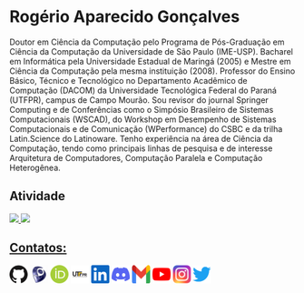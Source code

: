 # Rogério Aparecido Gonçalves

Doutor em Ciência da Computação pelo Programa de Pós-Graduação em Ciência da Computação da Universidade de São Paulo (IME-USP). Bacharel em Informática pela Universidade Estadual de Maringá (2005) e Mestre em Ciência da Computação pela mesma instituição (2008). Professor do Ensino Básico, Técnico e Tecnológico no Departamento Acadêmico de Computação (DACOM) da Universidade Tecnológica Federal do Paraná (UTFPR), campus de Campo Mourão. Sou revisor do journal Springer Computing e de Conferências como o Simpósio Brasileiro de Sistemas Computacionais (WSCAD), do Workshop em Desempenho de Sistemas Computacionais e de Comunicação (WPerformance) do CSBC e da trilha Latin.Science do Latinoware. Tenho experiência na área de Ciência da Computação, tendo como principais linhas de pesquisa e de interesse Arquitetura de Computadores, Computação Paralela e Computação Heterogênea.

## Atividade

<div>
<a href="https://github.com/rogerioag">
<img height="180em" src="https://github-readme-stats.vercel.app/api/top-langs/?username=rogerioag&layout=compact&langs_count=7&theme=dracula"/>
<img height="180em" src="https://github-readme-stats.vercel.app/api?username=rogerioag&show_icons=true&theme=dracula&include_all_commits=true&count_private=true"/>
</div>
  
## Contatos:

<div width="100%">
<a href="https://github.com/rogerioag"><img alt="GitHub" title="GitHub" height="32" width="32" src="assets/github.svg"></a>
<a href="http://lattes.cnpq.br/1677599200632096"><img alt="Lattes" title="Lattes" height="32" width="32" src="assets/lattes.png"></a>
<a href="https://orcid.org/0000-0001-7020-6723"><img alt="ORCID" title="ORCID" height="32" width="32" src="assets/orcid.svg"></a>
<a href="http://paginapessoal.utfpr.edu.br/rogerioag"><img alt="UTFPR" title="UTFPR" height="32" width="32" src="assets/utfpr.png"></a>
<a href="https://www.linkedin.com/in/rogerioag"><img alt="LinkedIn" title="LinkedIn" height="32" width="32" src="assets/linkedin.svg" target="_blank"></a>
<a href="https://discord.com/channels/@me/768481177936855040"><img alt="Discord" title="Discord" height="32" width="32" src="assets/discord.svg"></a>
<a href = "mailto:rogerio.rag@gmail.com"><img src="assets/gmail.svg" alt="Gmail" title="Gmail" height="32" width="32" target="_blank"></a>
<a href="https://youtube.com/@rogeriorag"><img alt="YouTube" title="YouTube" height="32" width="32" src="assets/youtube.svg"></a></a>
<a href="https://instagram.com/rogeriorag" target="_blank"><img alt="Instagram" title="Instagram" height="32" width="32" src="assets/instagram.svg" target="_blank"></a>
<!--<a href="https://www.twitch.tv/seu-usuário-aqui" target="_blank"><img src="https://img.shields.io/badge/Twitch-9146FF?style=for-the-badge&logo=twitch&logoColor=white" target="_blank"></a>-->
<a href="https://twitter.com/rogeriorag"><img alt="Twitter" title="Twitter" height="32" width="32" src="assets/twitter.svg"></a>

</div>

